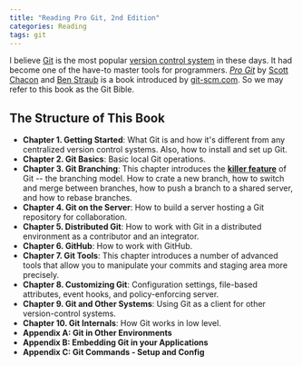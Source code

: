 ```yaml
---
title: "Reading Pro Git, 2nd Edition"
categories: Reading
tags: git 
---
```


I believe [Git](https://git-scm.com/) is the most popular [version control system](https://en.wikipedia.org/wiki/Version_control) in these days. It had become one of the have-to master tools for programmers. [*Pro Git*](https://git-scm.com/book/en/v2) by [Scott Chacon](http://scottchacon.com/about.html) and [Ben Straub](https://ben.straub.cc/) is a book introduced by [git-scm.com](https://git-scm.com/site). So we may refer to this book as the Git Bible.

## The Structure of This Book

- **Chapter 1. Getting Started**: What Git is and how it's different from any centralized version control systems. Also, how to install and set up Git.
- **Chapter 2. Git Basics**: Basic local Git operations.
- **Chapter 3. Git Branching**: This chapter introduces the [**killer feature**](https://en.wikipedia.org/wiki/Killer_feature) of Git -- the branching model. How to crate a new branch, how to switch and merge between branches, how to push a branch to a shared server, and how to rebase branches.  
- **Chapter 4. Git on the Server**: How to build a server hosting a Git repository for collaboration.
- **Chapter 5. Distributed Git**: How to work with Git in a distributed environment as a contributor and an integrator.
- **Chapter 6. GitHub**: How to work with GitHub.
- **Chapter 7. Git Tools**: This chapter introduces a number of advanced tools that allow you to manipulate your commits and staging area more precisely.
- **Chapter 8. Customizing Git**: Configuration settings, file-based attributes, event hooks, and policy-enforcing server.
- **Chapter 9. Git and Other Systems**: Using Git as a client for other version-control systems.
- **Chapter 10. Git Internals**: How Git works in low level.
- **Appendix A: Git in Other Environments**
- **Appendix B: Embedding Git in your Applications**
- **Appendix C: Git Commands - Setup and Config**
